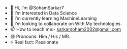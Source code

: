 - 👋 Hi, I’m @SohamSarkar7
- 👀 I’m interested in Data Science
- 🌱 I’m currently learning MachineLearning
- 💞️ I’m looking to collaborate on With My technologies.
- 📫 How to reach me:-  sarkarsoham2002@gmail.com
- 😄 Pronouns: Him / His / MR.
- ⚡ Real fact: Passionate

<!---
SohamSarkar7/SohamSarkar7 is a ✨ special ✨ repository because its `README.md` (this file) appears on your GitHub profile.
You can click the Preview link to take a look at your changes.
--->
